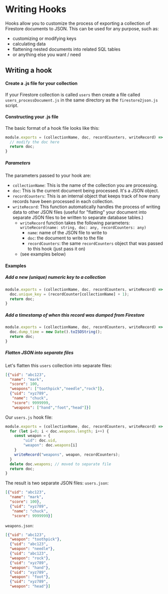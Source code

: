 # Writing Hooks
Hooks allow you to customize the process of exporting a collection of Firestore documents to JSON.  This can be used for any purpose, such as:

- customizing or modifying keys
- calculating data
- flattening nested documents into related SQL tables
- or anything else you want / need

## Writing a hook

#### Create a .js file for your collection
If your Firestore collection is called `users` then create a file called `users_processDocument.js` in the same directory as the `firestore2json.js` script.

#### Constructing your .js file
The basic format of a hook file looks like this:
```js
module.exports = (collectionName, doc, recordCounters, writeRecord) => {
  // modify the doc here
  return doc;
}
```
##### Parameters
The parameters passed to your hook are:

- `collectionName`: This is the name of the collection you are processing.
- `doc`: This is the current document being processed.  It's a JSON object.
- `recordCounters`: This is an internal object that keeps track of how many records have been processed in each collection.
- `writeRecord`: This function automatically handles the process of writing data to other JSON files (useful for "flatting" your document into separate JSON files to be written to separate database tables.)
    - `writeRecord` function takes the following parameters:
    `writeRecord(name: string, doc: any, recordCounters: any)`
        - `name`: name of the JSON file to write to
        - `doc`: the document to write to the file
        - `recordCounters`: the same `recordCounters` object that was passed to this hook (just pass it on)
    - (see examples below)

#### Examples
##### Add a new (unique) numeric key to a collection
```js
module.exports = (collectionName, doc, recordCounters, writeRecord) => {
  doc.unique_key = (recordCounter[collectionName] + 1);
  return doc;
}
```
##### Add a timestamp of when this record was dumped from Firestore
```js
module.exports = (collectionName, doc, recordCounters, writeRecord) => {
  doc.dump_time = new Date().toISOString();
  return doc;
}
```
##### Flatten JSON into separate files
Let's flatten this `users` collection into separate files:
```json
[{"uid": "abc123",
  "name": "mark",
  "score": 100,
  "weapons": ["toothpick","needle","rock"]},
  {"uid": "xyz789",
   "name": "chuck",
   "score": 9999999,
   "weapons": ["hand","foot","head"]}]
```
Our `users.js` hook file:
```js
module.exports = (collectionName, doc, recordCounters, writeRecord) => {
  for (let i=0; i < doc.weapons.length; i++) {
    const weapon = {
        "uid": doc.uid,
        "weapon": doc.weapons[i]
    }
    writeRecord("weapons", weapon, recordCounters);
  }
  delete doc.weapons; // moved to separate file 
  return doc;
}
```
The result is two separate JSON files:
`users.json`:
```json
[{"uid": "abc123",
  "name": "mark",
  "score": 100},
  {"uid": "xyz789",
   "name": "chuck",
   "score": 9999999}]
```
`weapons.json`:
```json
[{"uid": "abc123",
  "weapon": "toothpick"},
  {"uid": "abc123",
  "weapon": "needle"},  
  {"uid": "abc123",
  "weapon": "rock"},
  {"uid": "xyz789",
  "weapon": "hand"},
  {"uid": "xyz789",
  "weapon": "foot"},
  {"uid": "xyz789",
  "weapon": "head"}]
```
